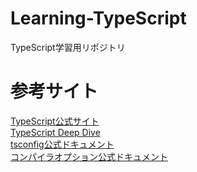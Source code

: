 # Learning-TypeScript
TypeScript学習用リポジトリ

# 参考サイト
[TypeScript公式サイト](https://www.typescriptlang.org/docs/handbook/basic-types.html#enum) <br>
[TypeScript Deep Dive](https://typescript-jp.gitbook.io/deep-dive/type-system) <br>
[tsconfig公式ドキュメント](https://www.typescriptlang.org/docs/handbook/tsconfig-json.html) <br>
[コンパイラオプション公式ドキュメント](https://www.typescriptlang.org/docs/handbook/compiler-options.html) <br>
